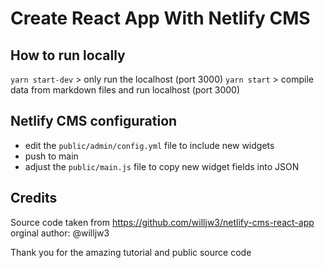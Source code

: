 # Create React App With Netlify CMS

## How to run locally

`yarn start-dev` > only run the localhost (port 3000)
`yarn start` > compile data from markdown files and run localhost (port 3000)

## Netlify CMS configuration

- edit the `public/admin/config.yml` file to include new widgets
- push to main
- adjust the `public/main.js` file to copy new widget fields into JSON

## Credits

Source code taken from https://github.com/willjw3/netlify-cms-react-app
orginal author: @willjw3

Thank you for the amazing tutorial and public source code
